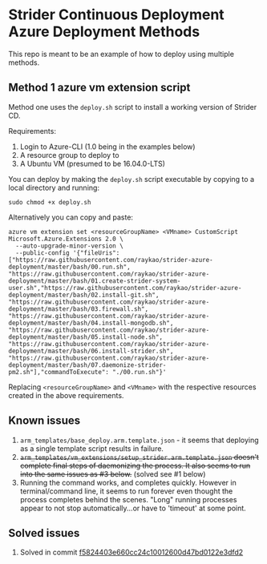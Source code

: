 # Strider Continuous Deployment Azure Deployment Methods

This repo is meant to be an example of how to deploy using multiple methods.

## Method 1 azure vm extension script

Method one uses the ```deploy.sh``` script to install a working version of Strider CD.

Requirements:

1. Login to Azure-CLI (1.0 being in the examples below)
2. A resource group to deploy to
3. A Ubuntu VM (presumed to be 16.04.0-LTS)

You can deploy by making the ```deploy.sh``` script executable by copying to a local directory and running:

```
sudo chmod +x deploy.sh
```

Alternatively you can copy and paste:

```
azure vm extension set <resourceGroupName> <VMname> CustomScript Microsoft.Azure.Extensions 2.0 \
  --auto-upgrade-minor-version \
  --public-config '{"fileUris": ["https://raw.githubusercontent.com/raykao/strider-azure-deployment/master/bash/00.run.sh", "https://raw.githubusercontent.com/raykao/strider-azure-deployment/master/bash/01.create-strider-system-user.sh","https://raw.githubusercontent.com/raykao/strider-azure-deployment/master/bash/02.install-git.sh", "https://raw.githubusercontent.com/raykao/strider-azure-deployment/master/bash/03.firewall.sh", "https://raw.githubusercontent.com/raykao/strider-azure-deployment/master/bash/04.install-mongodb.sh", "https://raw.githubusercontent.com/raykao/strider-azure-deployment/master/bash/05.install-node.sh", "https://raw.githubusercontent.com/raykao/strider-azure-deployment/master/bash/06.install-strider.sh", "https://raw.githubusercontent.com/raykao/strider-azure-deployment/master/bash/07.daemonize-strider-pm2.sh"],"commandToExecute": "./00.run.sh"}'
```

Replacing ```<resourceGroupName>``` and ```<VMname>``` with the respective resources created in the above requirements.

## Known issues

1. ```arm_templates/base_deploy.arm.template.json``` - it seems that deploying as a single template script results in failure.
2. ~~```arm_templates/vm_extensions/setup_strider.arm.template.json``` doesn't complete final steps of daemonizing the process.  It also seems to run into the same issues as #3 below.~~ (solved see #1 below)
3. Running the command works, and completes quickly.  However in terminal/command line, it seems to run forever even thought the process completes behind the scenes.  "Long" running processes appear to not stop automatically...or have to 'timeout' at some point.

## Solved issues

1. Solved in commit [f5824403e660cc24c10012600d47bd0122e3dfd2](https://github.com/raykao/strider-azure-deployment/commit/f5824403e660cc24c10012600d47bd0122e3dfd2)
